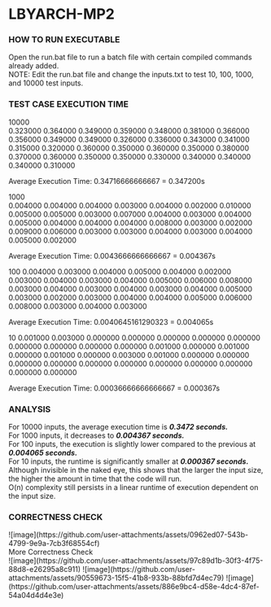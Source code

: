 # LBYARCH-MP2
<h3>HOW TO RUN EXECUTABLE</h3>
Open the run.bat file to run a batch file with certain compiled commands already added.<br>
NOTE: Edit the run.bat file and change the inputs.txt to test 10, 100, 1000, and 10000 test inputs.<br>

<h3>TEST CASE EXECUTION TIME</h3>
10000<br>
0.323000 
0.364000 
0.349000 
0.359000 
0.348000 
0.381000 
0.366000 
0.356000 
0.349000 
0.349000 
0.326000 
0.336000 
0.343000 
0.341000 
0.315000 
0.320000 
0.360000 
0.350000 
0.360000 
0.350000 
0.380000 
0.370000 
0.360000 
0.350000 
0.350000 
0.330000 
0.340000 
0.340000 
0.340000 
0.310000

Average Execution Time: 0.34716666666667 = 0.347200s

1000<br>
0.004000 
0.004000 
0.004000 
0.003000 
0.004000 
0.002000 
0.010000 
0.005000 
0.005000 
0.003000 
0.007000 
0.004000 
0.003000 
0.004000 
0.005000 
0.004000 
0.004000 
0.004000 
0.008000 
0.003000 
0.002000 
0.009000 
0.006000 
0.003000 
0.003000 
0.004000 
0.003000 
0.004000 
0.005000 
0.002000

Average Execution Time: 0.0043666666666667 = 0.004367s

100
0.004000 
0.003000 
0.004000 
0.005000 
0.004000 
0.002000 
0.003000 
0.004000 
0.003000 
0.004000 
0.005000 
0.006000 
0.008000 
0.003000 
0.004000 
0.003000 
0.004000 
0.003000 
0.004000 
0.005000 
0.003000 
0.002000 
0.003000 
0.004000 
0.004000 
0.005000 
0.006000 
0.008000 
0.003000 
0.004000 
0.003000

Average Execution Time: 0.0040645161290323 = 0.004065s

10
0.001000 
0.003000 
0.000000 
0.000000 
0.000000 
0.000000 
0.000000 
0.000000 
0.000000 
0.000000 
0.000000 
0.001000 
0.000000 
0.001000 
0.000000 
0.001000 
0.000000 
0.003000 
0.001000 
0.000000 
0.000000 
0.000000 
0.000000 
0.000000 
0.000000 
0.000000 
0.000000 
0.000000 
0.000000 
0.000000

Average Execution Time: 0.00036666666666667 = 0.000367s <br>

<h3>ANALYSIS</h3>
For 10000 inputs, the average execution time is <b><i>0.3472 seconds.</i></b><br>
For 1000 inputs, it decreases to <b><i>0.004367 seconds.</i></b><br>
For 100 inputs, the execution is slightly lower compared to the previous at <b><i>0.004065 seconds.</i></b><br>
For 10 inputs, the runtime is significantly smaller at <b><i>0.000367 seconds.</i></b><br>
Although invisible in the naked eye, this shows that the larger the input size, the higher the amount in time that the code will run.<br>
O(n) complexity still persists in a linear runtime of execution dependent on the input size.<br>

<h3>CORRECTNESS CHECK</h3>
![image](https://github.com/user-attachments/assets/0962ed07-543b-4799-9e9a-7cb3f68554cf) <br>
More Correctness Check <br>
![image](https://github.com/user-attachments/assets/97c89d1b-30f3-4f75-88d8-e26295a8c911)
![image](https://github.com/user-attachments/assets/90559673-15f5-41b8-933b-88bfd7d4ec79)
![image](https://github.com/user-attachments/assets/886e9bc4-d58e-4dc4-87ef-54a04d4d4e3e)


